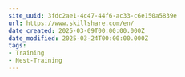 ```yaml
---
site_uuid: 3fdc2ae1-4c47-44f6-ac33-c6e150a5839e
url: https://www.skillshare.com/en/
date_created: 2025-03-09T00:00:00.000Z
date_modified: 2025-03-24T00:00:00.000Z
tags:
- Training
- Nest-Training
---
```







